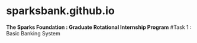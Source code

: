 # sparksbank.github.io
**The Sparks Foundation : Graduate Rotational Internship Program**
#Task 1 : Basic Banking System
